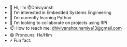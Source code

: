 - 👋 Hi, I’m @Dhiviyansh
- 👀 I’m interested in Embedded Systems Engineering
- 🌱 I’m currently learning Python
- 💞️ I’m looking to collaborate on projects using RPi
- 📫 How to reach me: dhiviyanshpunamiya13@gmail.com
- 😄 Pronouns: He/Him
- ⚡ Fun fact:

<!---
Dhiviyansh/Dhiviyansh is a ✨ special ✨ repository because its `README.md` (this file) appears on your GitHub profile.
You can click the Preview link to take a look at your changes.
--->
